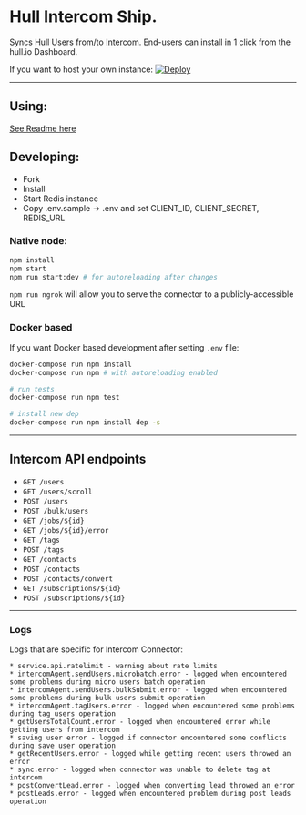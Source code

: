 # Hull Intercom Ship.
Syncs Hull Users from/to [Intercom](http://intercom.com).
End-users can install in 1 click from the hull.io Dashboard.

If you want to host your own instance: [![Deploy](https://www.herokucdn.com/deploy/button.png)](https://heroku.com/deploy?template=https://github.com/hull-ships/hull-intercom)

---

## Using:

[See Readme here](https://dashboard.hullapp.io/readme?url=https://hull-intercom.herokuapp.com)

## Developing:

- Fork
- Install
- Start Redis instance
- Copy .env.sample -> .env and set CLIENT_ID, CLIENT_SECRET, REDIS_URL

### Native node:

```sh
npm install
npm start
npm run start:dev # for autoreloading after changes
```

`npm run ngrok` will allow you to serve the connector to a publicly-accessible URL

### Docker based

If you want Docker based development after setting `.env` file:

```sh
docker-compose run npm install
docker-compose run npm # with autoreloading enabled

# run tests
docker-compose run npm test

# install new dep
docker-compose run npm install dep -s
```


---

## Intercom API endpoints

- `GET /users`
- `GET /users/scroll`
- `POST /users`
- `POST /bulk/users`
- `GET /jobs/${id}`
- `GET /jobs/${id}/error`
- `GET /tags`
- `POST /tags`
- `GET /contacts`
- `POST /contacts`
- `POST /contacts/convert`
- `GET /subscriptions/${id}`
- `POST /subscriptions/${id}`

---

### Logs 

  Logs that are specific for Intercom Connector: 
  
    * service.api.ratelimit - warning about rate limits 
    * intercomAgent.sendUsers.microbatch.error - logged when encountered some problems during micro users batch operation 
    * intercomAgent.sendUsers.bulkSubmit.error - logged when encountered some problems during bulk users submit operation
    * intercomAgent.tagUsers.error - logged when encountered some problems during tag users operation 
    * getUsersTotalCount.error - logged when encountered error while getting users from intercom
    * saving user error - logged if connector encountered some conflicts during save user operation
    * getRecentUsers.error - logged while getting recent users throwed an error
    * sync.error - logged when connector was unable to delete tag at intercom
    * postConvertLead.error - logged when converting lead throwed an error
    * postLeads.error - logged when encountered problem during post leads operation
